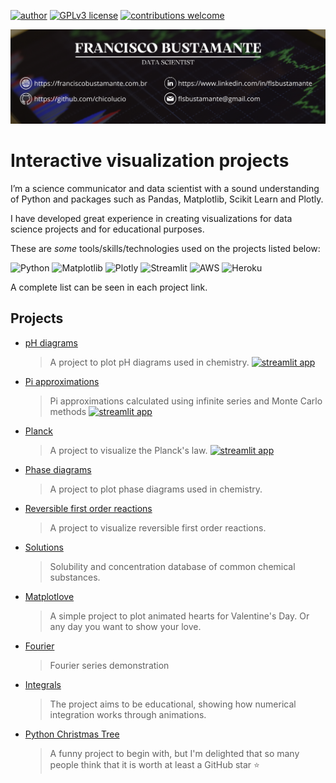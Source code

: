 [![author](https://img.shields.io/badge/Author-Francisco&nbsp;Bustamante-red.svg)](https://www.linkedin.com/in/flsbustamante/)
[![GPLv3 license](https://img.shields.io/badge/License-GPLv3-blue.svg)](LICENSE)
[![contributions welcome](https://img.shields.io/badge/Contributions-Welcome-brightgreen.svg?style=flat)](https://github.com/chicolucio/portfolio-interactive-visualizations/issues)

<p align="center">
<img src="https://github.com/chicolucio/portfolio-interactive-visualizations/blob/master/banner.png?raw=true" alt="banner">
</p>

# Interactive visualization projects

I’m a science communicator and data scientist with a sound understanding of Python and
packages such as Pandas, Matplotlib, Scikit Learn and Plotly.

I have developed great experience in creating visualizations for data science projects
and for educational purposes.

These are *some* tools/skills/technologies used on the projects listed below:

![Python](https://img.shields.io/badge/Python-3670A0?style=plastic&logo=python&logoColor=ffdd54)
![Matplotlib](https://img.shields.io/badge/Matplotlib-3670A0.svg?style=plastic&logo=&logoColor=white)
![Plotly](https://img.shields.io/badge/Plotly-%233F4F75.svg?style=plastic&logo=plotly&logoColor=white)
![Streamlit](https://img.shields.io/badge/Streamlit-FF4B4B.svg?style=plastic&logo=streamlit&logoColor=white)
![AWS](https://img.shields.io/badge/AWS-232F3E.svg?style=plastic&logo=amazonaws&logoColor=white)
![Heroku](https://img.shields.io/badge/Heroku-430098.svg?style=plastic&logo=Heroku&logoColor=white)

A complete list can be seen in each project link.

## Projects

- [pH diagrams](https://github.com/chicolucio/pH-diagrams)
  > A project to plot pH diagrams used in chemistry.
  [![streamlit app](https://img.shields.io/badge/-Streamlit%20app-FF4B4B?style=for-the-badge&logo=Streamlit&logoColor=white)](https://phdiagrams.herokuapp.com/)
- [Pi approximations](https://github.com/chicolucio/pi-approximations)
  > Pi approximations calculated using infinite series and Monte Carlo methods
  [![streamlit app](https://img.shields.io/badge/-Streamlit%20app-FF4B4B?style=for-the-badge&logo=Streamlit&logoColor=white)](https://piapproximations.herokuapp.com/)
- [Planck](https://github.com/chicolucio/planck) 
  > A project to visualize the Planck's law.
  [![streamlit app](https://img.shields.io/badge/-Streamlit%20app-FF4B4B?style=for-the-badge&logo=Streamlit&logoColor=white)](https://planck.streamlitapp.com/)
- [Phase diagrams](https://github.com/chicolucio/PhaseDiagram)
  > A project to plot phase diagrams used in chemistry.
- [Reversible first order reactions](https://github.com/chicolucio/ReversibleFirstOrder)
  > A project to visualize reversible first order reactions.
- [Solutions](https://github.com/chicolucio/solutions)
  > Solubility and concentration database of common chemical substances.
- [Matplotlove](https://github.com/chicolucio/matplotlove)
  > A simple project to plot animated hearts for Valentine's Day. Or any day you want to show your love.
- [Fourier](https://github.com/chicolucio/fourier)
  > Fourier series demonstration
- [Integrals](https://github.com/chicolucio/integrals)
  > The project aims to be educational, showing how numerical integration works through animations.
- [Python Christmas Tree](https://github.com/chicolucio/terminal-christmas-tree)
  > A funny project to begin with, but I'm delighted that so many people think that it is worth at least a GitHub star :star: 
